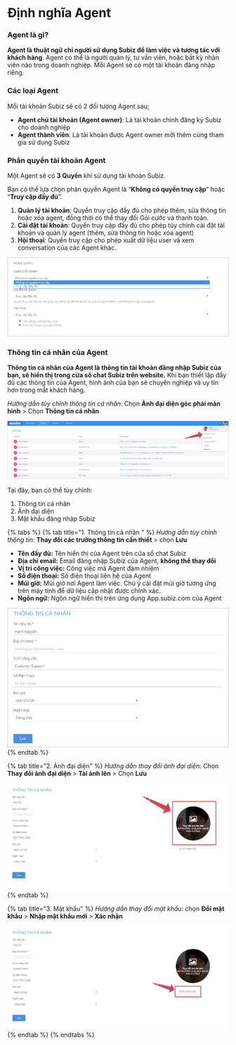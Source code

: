 # Định nghĩa Agent

### Agent là gì?

**Agent là thuật ngữ chỉ người sử dụng Subiz để làm việc và tương tác với khách hàng**. Agent có thể là người quản lý, tư vấn viên, hoặc bất kỳ nhân viên nào trong doanh nghiệp. Mỗi Agent sẽ có một tài khoản đăng nhập riêng.

### **Các loại Agent**

Mỗi tài khoản Subiz sẽ có 2 đối tượng Agent sau;

* **Agent chủ tài khoản \(Agent owner\)**: Là tài khoản chính đăng ký Subiz cho doanh nghiệp
* **Agent thành viên**: Là tài khoản được Agent owner mời thêm cùng tham gia sử dụng Subiz

### Phân quyền tài khoản Agent

Một Agent sẽ có **3 Quyền** khi sử dụng tài khoản Subiz. 

Bạn có thể lựa chọn phân quyền Agent là “**Không có quyền truy cập**” hoặc “**Truy cập đầy đủ**”.

1. **Quản lý tài khoản**: Quyền truy cập đầy đủ cho phép thêm, sửa thông tin hoặc xóa agent, đồng thời có thể thay đổi Gói cước và thanh toán.
2. **Cài đặt tài khoản**: Quyền truy cập đầy đủ cho phép tùy chỉnh cài đặt tài khoản và quản lý agent \(thêm, sửa thông tin hoặc xóa agent\)
3. **Hội thoại**: Quyền truy cập cho phép xuất dữ liệu user và xem conversation của các Agent khác.

![Ph&#xE2;n quy&#x1EC1;n Agent](../../../.gitbook/assets/phan-quen-agent.png)

### Thông tin cá nhân của Agent

**Thông tin cá nhân của Agent là thông tin tài khoản đăng nhập Subiz của bạn, sẽ hiển thị trong cửa sổ chat Subiz trên website.** Khi bạn thiết lập đầy đủ các thông tin của Agent, hình ảnh của bạn sẽ chuyên nghiệp và uy tín hơn trong mắt khách hàng.

_Hướng dẫn tùy chỉnh thông tin cá nhân_: Chọn **Ảnh đại diện góc phải màn hình** &gt; Chọn **Thông tin cá nhân**

![T&#xF9;y ch&#x1EC9;nh th&#xF4;ng tin c&#xE1; nh&#xE2;n c&#x1EE7;a Agent](../../../.gitbook/assets/khach.jpg)

Tại đây, bạn có thể tùy chỉnh:

1. Thông tin cá nhân
2. Ảnh đại diện
3. Mật khẩu đăng nhập Subiz

{% tabs %}
{% tab title="1. Thông tin cá nhân " %}
_Hướng dẫn tùy chỉnh thông tin_: **Thay đổi các trường thông tin cần thiết** &gt; chọn **Lưu**

* **Tên** **đầy đủ:** Tên hiển thị của Agent trên cửa sổ chat Subiz
* **Địa chỉ email:** Email đăng nhập Subiz của Agent, **không thể thay đổi**
* **Vị trí công việc:** Công việc mà Agent đảm nhiệm
* **Số điện thoại:** Số điện thoại liên hệ của Agent
* **Múi giờ:** Múi giờ nơi Agent làm việc. Chú ý cài đặt múi giờ tương ứng trên máy tính để dữ liệu cập nhật được chính xác.
* **Ngôn ngữ:** Ngôn ngữ hiển thị trên ứng dụng App.subiz.com của Agent

![Th&#xF4;ng tin c&#xE1; nh&#xE2;n c&#x1EE7;a Agent](../../../.gitbook/assets/agent-info.png)
{% endtab %}

{% tab title="2. Ảnh đại diện" %}
_Hướng dẫn thay đổi ảnh đại diện_: Chọn **Thay đổi ảnh đại diện** &gt; **Tải ảnh lên** &gt; Chọn **Lưu**

![](../../../.gitbook/assets/avatar-1%20%281%29.jpg)
{% endtab %}

{% tab title="3. Mật khẩu" %}
_Hướng dẫn thay đổi mật khẩu_: chọn **Đổi mật khẩu** &gt; **Nhập mật khẩu mới** &gt; **Xác nhận**

![](../../../.gitbook/assets/pass-1.jpg)
{% endtab %}
{% endtabs %}



